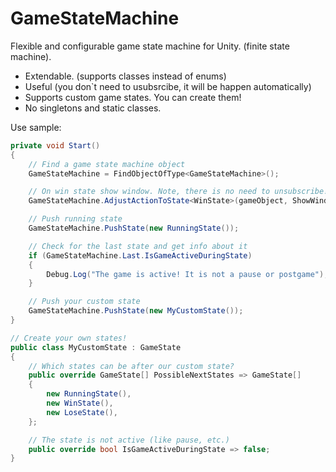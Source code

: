 # GameStateMachine
Flexible and configurable game state machine for Unity. (finite state machine).
- Extendable. (supports classes instead of enums)
- Useful (you don`t need to usubsrcibe, it will be happen automatically)
- Supports custom game states. You can create them!
- No singletons and static classes.

Use sample:
```csharp
private void Start()
{
    // Find a game state machine object
    GameStateMachine = FindObjectOfType<GameStateMachine>();

    // On win state show window. Note, there is no need to unsubscribe!
    GameStateMachine.AdjustActionToState<WinState>(gameObject, ShowWindow);

    // Push running state
    GameStateMachine.PushState(new RunningState());

    // Check for the last state and get info about it
    if (GameStateMachine.Last.IsGameActiveDuringState)
    {
        Debug.Log("The game is active! It is not a pause or postgame");
    }

    // Push your custom state
    GameStateMachine.PushState(new MyCustomState());
}

// Create your own states!
public class MyCustomState : GameState
{
    // Which states can be after our custom state?
    public override GameState[] PossibleNextStates => GameState[]
    {
        new RunningState(),
        new WinState(),
        new LoseState(),
    };

    // The state is not active (like pause, etc.)
    public override bool IsGameActiveDuringState => false;
}
```
